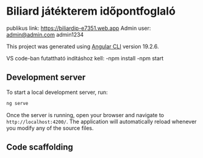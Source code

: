 # Biliard játékterem időpontfoglaló
publikus link: https://biliardip-e7351.web.app
Admin user: admin@admin.com admin1234

This project was generated using [Angular CLI](https://github.com/angular/angular-cli) version 19.2.6.

VS code-ban futattható
    indításhoz kell:
    -npm install
    -npm start

## Development server

To start a local development server, run:

```bash
ng serve
```

Once the server is running, open your browser and navigate to `http://localhost:4200/`. The application will automatically reload whenever you modify any of the source files.

## Code scaffolding

